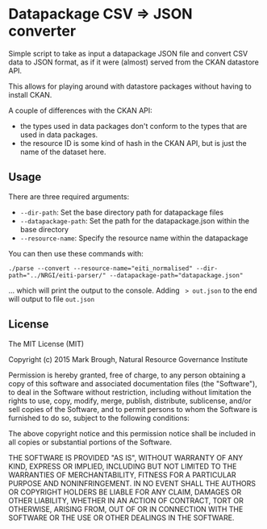 # Datapackage CSV => JSON converter

Simple script to take as input a datapackage JSON file and convert CSV data to
JSON format, as if it were (almost) served from the CKAN datastore API.

This allows for playing around with datastore packages without having to install CKAN.

A couple of differences with the CKAN API:

* the types used in data packages don't conform to the types that are used in data packages.
* the resource ID is some kind of hash in the CKAN API, but is just the name of the dataset here.

## Usage

There are three required arguments:

* `--dir-path`: Set the base directory path for datapackage files
* `--datapackage-path`: Set the path for the datapackage.json within the base directory
* `--resource-name`: Specify the resource name within the datapackage

You can then use these commands with:

    ./parse --convert --resource-name="eiti_normalised" --dir-path="../NRGI/eiti-parser/" --datapackage-path="datapackage.json"

... which will print the output to the console. Adding ` > out.json` to the end will output to file `out.json`

## License

The MIT License (MIT)

Copyright (c) 2015 Mark Brough, Natural Resource Governance Institute

Permission is hereby granted, free of charge, to any person obtaining a copy
of this software and associated documentation files (the "Software"), to deal
in the Software without restriction, including without limitation the rights
to use, copy, modify, merge, publish, distribute, sublicense, and/or sell
copies of the Software, and to permit persons to whom the Software is
furnished to do so, subject to the following conditions:

The above copyright notice and this permission notice shall be included in all
copies or substantial portions of the Software.

THE SOFTWARE IS PROVIDED "AS IS", WITHOUT WARRANTY OF ANY KIND, EXPRESS OR
IMPLIED, INCLUDING BUT NOT LIMITED TO THE WARRANTIES OF MERCHANTABILITY,
FITNESS FOR A PARTICULAR PURPOSE AND NONINFRINGEMENT. IN NO EVENT SHALL THE
AUTHORS OR COPYRIGHT HOLDERS BE LIABLE FOR ANY CLAIM, DAMAGES OR OTHER
LIABILITY, WHETHER IN AN ACTION OF CONTRACT, TORT OR OTHERWISE, ARISING FROM,
OUT OF OR IN CONNECTION WITH THE SOFTWARE OR THE USE OR OTHER DEALINGS IN THE
SOFTWARE.
